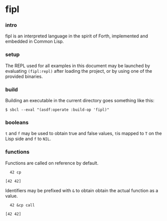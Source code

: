 # fipl

### intro
fipl is an interpreted language in the spirit of Forth, implemented and embedded in Common Lisp.

### setup
The REPL used for all examples in this document may be launched by evaluating `(fipl:repl)` after loading the project,
or by using one of the provided binaries.

### build
Building an executable in the current directory goes something like this:

```
$ sbcl --eval "(asdf:operate :build-op 'fipl)"
```

### booleans
`t` and `f` may be used to obtain true and false values, `t`is mapped to `T` on the Lisp side and `f` to `NIL`.

### functions
Functions are called on reference by default.

```
  42 cp
  
[42 42]
```

Identifiers may be prefixed with `&` to obtain obtain the actual function as a value.

```
  42 &cp call
  
[42 42]
```